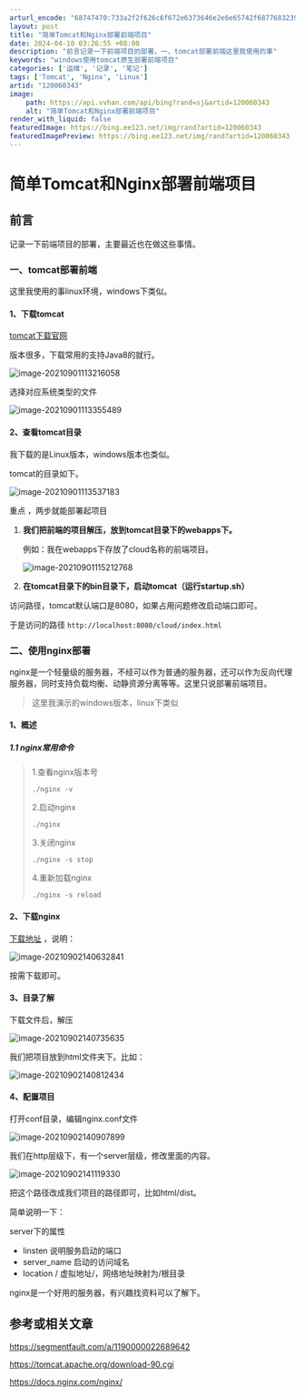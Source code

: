 ```yaml
---
arturl_encode: "68747470:733a2f2f626c6f672e6373646e2e6e65742f6877683239352f:61727469636c652f64657461696c732f313230303630333433"
layout: post
title: "简单Tomcat和Nginx部署前端项目"
date: 2024-04-10 03:26:55 +08:00
description: "前言记录一下前端项目的部署，一、tomcat部署前端这里我使用的事"
keywords: "windows使用tomcat原生部署前端项目"
categories: ['运维', '记录', '笔记']
tags: ['Tomcat', 'Nginx', 'Linux']
artid: "120060343"
image:
    path: https://api.vvhan.com/api/bing?rand=sj&artid=120060343
    alt: "简单Tomcat和Nginx部署前端项目"
render_with_liquid: false
featuredImage: https://bing.ee123.net/img/rand?artid=120060343
featuredImagePreview: https://bing.ee123.net/img/rand?artid=120060343
---
```


# 简单Tomcat和Nginx部署前端项目

## 前言

记录一下前端项目的部署，主要最近也在做这些事情。

### 一、tomcat部署前端

这里我使用的事linux环境，windows下类似。

#### 1、下载tomcat

[tomcat下载官网](http://tomcat.apache.org/)

版本很多，下载常用的支持Java8的就行。

![image-20210901113216058](https://i-blog.csdnimg.cn/blog_migrate/1680db333f2536efd695e5f452317716.png)

选择对应系统类型的文件

![image-20210901113355489](https://i-blog.csdnimg.cn/blog_migrate/0a3a6a48df584036ffad897790d2519e.png)

#### 2、查看tomcat目录

我下载的是Linux版本，windows版本也类似。

tomcat的目录如下。

![image-20210901113537183](https://i-blog.csdnimg.cn/blog_migrate/abce3c9b922fbfffd4056c7f321f26d9.png)

重点
，两步就能部署起项目

1. **我们把前端的项目解压，放到tomcat目录下的webapps下。**

   例如：我在webapps下存放了cloud名称的前端项目。

   ![image-20210901115212768](https://i-blog.csdnimg.cn/blog_migrate/e75d126a79a1994f7373bdff54d02a38.png)
2. **在tomcat目录下的bin目录下，启动tomcat（运行startup.sh）**

访问路径，tomcat默认端口是8080，如果占用问题修改启动端口即可。

于是访问的路径
`http://localhost:8080/cloud/index.html`

### 二、使用nginx部署

nginx是一个轻量级的服务器，不经可以作为普通的服务器，还可以作为反向代理服务器，同时支持负载均衡、动静资源分离等等。这里只说部署前端项目。

> 这里我演示的windows版本，linux下类似

#### 1、概述

##### 1.1 nginx常用命令

> 1.查看nginx版本号
>   
> `./nginx -v`
>   
> 2.启动nginx
>   
> `./nginx`
>   
> 3.关闭nginx
>   
> `./nginx -s stop`
>   
> 4.重新加载nginx
>   
> `./nginx -s reload`

#### 2、下载nginx

[下载地址](http://nginx.org/en/download.html)
，说明：

![image-20210902140632841](https://i-blog.csdnimg.cn/blog_migrate/991f037d9823aa05fe22d00dca6e52ab.png)

按需下载即可。

#### 3、目录了解

下载文件后，解压

![image-20210902140735635](https://i-blog.csdnimg.cn/blog_migrate/82fdcee0d8ef5ebd5b8f45a44adea133.png)

我们把项目放到html文件夹下。比如：

![image-20210902140812434](https://i-blog.csdnimg.cn/blog_migrate/cfb20b05161ba5052c2e25cd0c9a8705.png)

#### 4、配置项目

打开conf目录，编辑nginx.conf文件

![image-20210902140907899](https://i-blog.csdnimg.cn/blog_migrate/2831652ad82ec63790c694fad4a8bf16.png)

我们在http层级下，有一个server层级，修改里面的内容。

![image-20210902141119330](https://i-blog.csdnimg.cn/blog_migrate/6d4f59db29d1807d70af3cd32732c7e2.png)

把这个路径改成我们项目的路径即可，比如html/dist。

简单说明一下：

server下的属性

* linsten 说明服务启动的端口
* server_name 启动的访问域名
* location / 虚拟地址/，网络地址映射为/根目录

nginx是一个好用的服务器，有兴趣找资料可以了解下。

## 参考或相关文章

https://segmentfault.com/a/1190000022689642

https://tomcat.apache.org/download-90.cgi

https://docs.nginx.com/nginx/